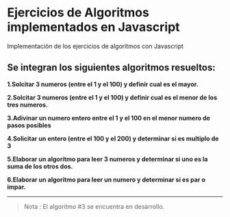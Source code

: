 # Ejercicios de Algoritmos implementados en Javascript
Implementación de los ejercicios de algoritmos con Javascript

## Se integran los siguientes algoritmos resueltos:

__1.Solcitar 3 numeros (entre el 1 y el 100) y definir cual es el mayor.__

__2.Solcitar 3 numeros (entre el 1 y el 100) y definir cual es el menor de los tres numeros.__

__3.Adivinar un numero entero entre el 1 y el 100 en el menor numero de pasos posibles__

__4.Solicitar un entero (entre el 100 y el 200) y determinar si es multiplo de 3__

__5.Elaborar un algoritmo para leer 3 numeros y determinar si uno es la suma de los otros dos.__

__6.Elaborar un algoritmo para leer un numero y determinar si es par o impar.__


---

>Nota : El algoritmo #3 se encuentra en desarrollo.
